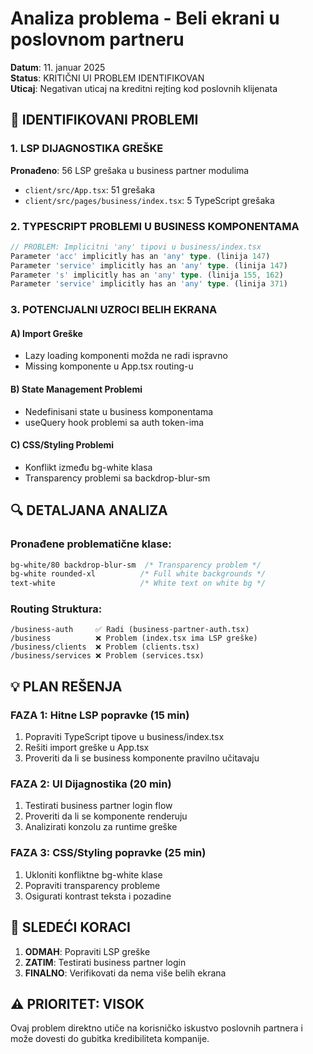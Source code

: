 # Analiza problema - Beli ekrani u poslovnom partneru
**Datum**: 11. januar 2025  
**Status**: KRITIČNI UI PROBLEM IDENTIFIKOVAN  
**Uticaj**: Negativan uticaj na kreditni rejting kod poslovnih klijenata  

## 🚨 IDENTIFIKOVANI PROBLEMI

### 1. LSP DIJAGNOSTIKA GREŠKE
**Pronađeno**: 56 LSP grešaka u business partner modulima
- `client/src/App.tsx`: 51 grešaka 
- `client/src/pages/business/index.tsx`: 5 TypeScript grešaka

### 2. TYPESCRIPT PROBLEMI U BUSINESS KOMPONENTAMA
```typescript
// PROBLEM: Implicitni 'any' tipovi u business/index.tsx
Parameter 'acc' implicitly has an 'any' type. (linija 147)
Parameter 'service' implicitly has an 'any' type. (linija 147) 
Parameter 's' implicitly has an 'any' type. (linija 155, 162)
Parameter 'service' implicitly has an 'any' type. (linija 371)
```

### 3. POTENCIJALNI UZROCI BELIH EKRANA

#### A) Import Greške
- Lazy loading komponenti možda ne radi ispravno
- Missing komponente u App.tsx routing-u

#### B) State Management Problemi  
- Nedefinisani state u business komponentama
- useQuery hook problemi sa auth token-ima

#### C) CSS/Styling Problemi
- Konflikt između bg-white klasa
- Transparency problemi sa backdrop-blur-sm

## 🔍 DETALJANA ANALIZA

### Pronađene problematične klase:
```css
bg-white/80 backdrop-blur-sm  /* Transparency problem */
bg-white rounded-xl          /* Full white backgrounds */
text-white                   /* White text on white bg */
```

### Routing Struktura:
```
/business-auth     ✅ Radi (business-partner-auth.tsx)
/business          ❌ Problem (index.tsx ima LSP greške)  
/business/clients  ❌ Problem (clients.tsx)
/business/services ❌ Problem (services.tsx)
```

## 💡 PLAN REŠENJA

### FAZA 1: Hitne LSP popravke (15 min)
1. Popraviti TypeScript tipove u business/index.tsx
2. Rešiti import greške u App.tsx  
3. Proveriti da li se business komponente pravilno učitavaju

### FAZA 2: UI Dijagnostika (20 min)
1. Testirati business partner login flow
2. Proveriti da li se komponente renderuju
3. Analizirati konzolu za runtime greške

### FAZA 3: CSS/Styling popravke (25 min)
1. Ukloniti konfliktne bg-white klase
2. Popraviti transparency probleme  
3. Osigurati kontrast teksta i pozadine

## 🎯 SLEDEĆI KORACI

1. **ODMAH**: Popraviti LSP greške
2. **ZATIM**: Testirati business partner login
3. **FINALNO**: Verifikovati da nema više belih ekrana

## ⚠️ PRIORITET: VISOK
Ovaj problem direktno utiče na korisničko iskustvo poslovnih partnera i može dovesti do gubitka kredibiliteta kompanije.